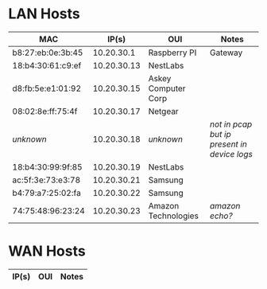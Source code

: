 # LAN Hosts

|MAC|IP(s)|OUI|Notes|
|---|-----|---|-----|
|b8:27:eb:0e:3b:45|10.20.30.1|Raspberry PI|Gateway|
|18:b4:30:61:c9:ef|10.20.30.13|NestLabs| |
|d8:fb:5e:e1:01:92|10.20.30.15| Askey Computer Corp | |
|08:02:8e:ff:75:4f|10.20.30.17|Netgear |  |
| _unknown_ | 10.20.30.18 | _unknown_ | _not in pcap but ip present in device logs_ |
|18:b4:30:99:9f:85|10.20.30.19|NestLabs| |
|ac:5f:3e:73:e3:78|10.20.30.21| Samsung | |
|b4:79:a7:25:02:fa|10.20.30.22| Samsung | |
| 74:75:48:96:23:24 | 10.20.30.23 | Amazon Technologies | _amazon echo?_ |

# WAN Hosts

|IP(s)|OUI|Notes|
|-----|---|-----|
